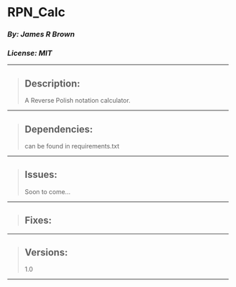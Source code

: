
# RPN_Calc
### *By: James R Brown*
### *License: MIT*

---

> ## Description:
>
> A Reverse Polish notation calculator.
>

---

> ## Dependencies:
> can be found in requirements.txt
>
>

---

> ## Issues:  
> Soon to come...
>
>

---

> ## Fixes:  
>

---

> ## Versions:  
> 1.0

---





